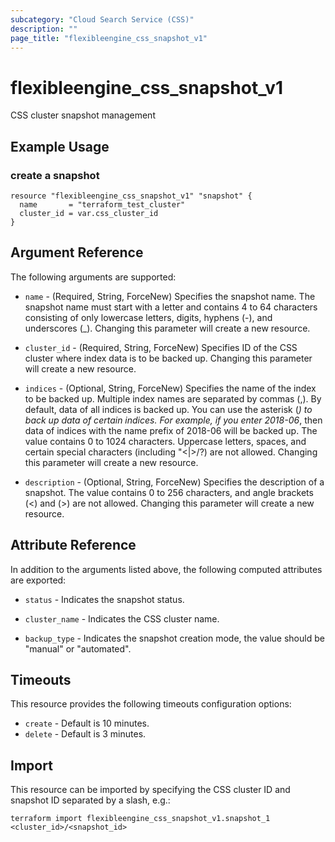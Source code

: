 ```yaml
---
subcategory: "Cloud Search Service (CSS)"
description: ""
page_title: "flexibleengine_css_snapshot_v1"
---
```


# flexibleengine_css_snapshot_v1

CSS cluster snapshot management

## Example Usage

### create a snapshot

```hcl
resource "flexibleengine_css_snapshot_v1" "snapshot" {
  name       = "terraform_test_cluster"
  cluster_id = var.css_cluster_id
}
```

## Argument Reference

The following arguments are supported:

* `name` - (Required, String, ForceNew) Specifies the snapshot name. The snapshot name must
  start with a letter and contains 4 to 64 characters consisting of only
  lowercase letters, digits, hyphens (-), and underscores (_).
  Changing this parameter will create a new resource.

* `cluster_id` - (Required, String, ForceNew) Specifies ID of the CSS cluster where index data is to be backed up.
  Changing this parameter will create a new resource.

* `indices` - (Optional, String, ForceNew) Specifies the name of the index to be backed up. Multiple index names
  are separated by commas (,). By default, data of all indices is backed up. You can use the
  asterisk (*) to back up data of certain indices. For example, if you enter 2018-06*, then
  data of indices with the name prefix of 2018-06 will be backed up.
  The value contains 0 to 1024 characters. Uppercase letters, spaces, and certain special
  characters (including "\<|>/?) are not allowed.
  Changing this parameter will create a new resource.

* `description` - (Optional, String, ForceNew) Specifies the description of a snapshot. The value contains 0 to 256
  characters, and angle brackets (<) and (>) are not allowed. Changing this parameter will create a new resource.

## Attribute Reference

In addition to the arguments listed above, the following computed attributes are exported:

* `status` - Indicates the snapshot status.

* `cluster_name` - Indicates the CSS cluster name.

* `backup_type` - Indicates the snapshot creation mode, the value should be "manual" or "automated".

## Timeouts

This resource provides the following timeouts configuration options:

* `create` - Default is 10 minutes.
* `delete` - Default is 3 minutes.

## Import

This resource can be imported by specifying the CSS cluster ID and snapshot ID
separated by a slash, e.g.:

```shell
terraform import flexibleengine_css_snapshot_v1.snapshot_1 <cluster_id>/<snapshot_id>
```
